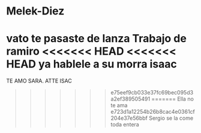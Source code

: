 ﻿# Melek-Diez

vato te pasaste de lanza 
Trabajo de ramiro
<<<<<<< HEAD
<<<<<<< HEAD
ya hablele a su morra isaac
=======

TE AMO SARA. ATTE ISAC
>>>>>>> e75eef9cb033e37fc69bec095d3a2ef389505491
=======
Ella no te ama
>>>>>>> e723d1a12254b26b8cac4e0361cf204e37e56bbf
Sergio se la come toda entera
